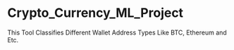 # Crypto_Currency_ML_Project
This Tool Classifies Different Wallet Address Types Like BTC, Ethereum and Etc.
